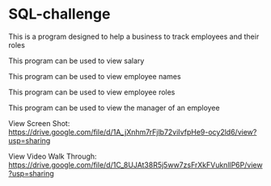# SQL-challenge
This is a program designed to help a business to track employees and their roles

This program can be used to view salary

This program can be used to view employee names

This program can be used to view employee roles

This program can be used to view the manager of an employee


View Screen Shot:
https://drive.google.com/file/d/1A_jXnhm7rFjlb72viIvfpHe9-ocy2ld6/view?usp=sharing 

View Video Walk Through:
https://drive.google.com/file/d/1C_8UJAt38R5j5ww7zsFrXkFVuknllP6P/view?usp=sharing 


